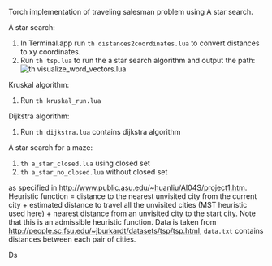 Torch implementation of traveling salesman problem using A star search.

A star search:
1. In Terminal.app run `th distances2coordinates.lua` to convert distances to xy coordinates.
2. Run `th tsp.lua` to run the a star search algorithm and output the path: ![th visualize_word_vectors.lua](https://github.com/vivanov879/traveling_salesman/blob/master/tsp_solution.png)

Kruskal algorithm:
1. Run `th kruskal_run.lua`

Dijkstra algorithm:
1. Run `th dijkstra.lua` contains dijkstra algorithm

A star search for a maze:
1. `th a_star_closed.lua` using closed set
2. `th a_star_no_closed.lua` without closed set




as specified in http://www.public.asu.edu/~huanliu/AI04S/project1.htm. Heuristic function = distance to the nearest unvisited city from the current city + estimated distance to travel all the unvisited cities (MST heuristic used here) + nearest distance from an unvisited city to the start city. Note that this is an admissible heuristic function.
Data is taken from http://people.sc.fsu.edu/~jburkardt/datasets/tsp/tsp.html, `data.txt` contains distances between each pair of cities.

Ds

